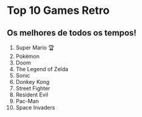 # Top 10 Games Retro 

## Os melhores de todos os tempos!



1. Super Mario :trophy:
2. Pokémon
3. Doom
4. The Legend of Zelda
5. Sonic
6. Donkey Kong
7. Street Fighter
8. Resident Evil
9. Pac-Man
10. Space Invaders